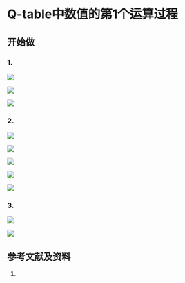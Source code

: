 # Q-table中数值的第1个运算过程

## 开始做

### 1. 

![](/images/体验Q-Learning的基本原理/Q-table中数值的第1个运算过程/1a0.jpg)

![](/images/体验Q-Learning的基本原理/Q-table中数值的第1个运算过程/1a1.jpg)

![](/images/体验Q-Learning的基本原理/Q-table中数值的第1个运算过程/1a2.jpg)

### 2.

![](/images/体验Q-Learning的基本原理/Q-table中数值的第1个运算过程/2a1.jpg)

![](/images/体验Q-Learning的基本原理/Q-table中数值的第1个运算过程/2a2.jpg)


![](/images/体验Q-Learning的基本原理/Q-table中数值的第1个运算过程/2a3.jpg)

![](/images/体验Q-Learning的基本原理/Q-table中数值的第1个运算过程/2a4.jpg)

![](/images/体验Q-Learning的基本原理/Q-table中数值的第1个运算过程/2a5.jpg)

### 3.

![](/images/体验Q-Learning的基本原理/Q-table中数值的第1个运算过程/Q1-1.png)

![](/images/体验Q-Learning的基本原理/Q-table中数值的第1个运算过程/Q1-2.png)

## 参考文献及资料

1. 